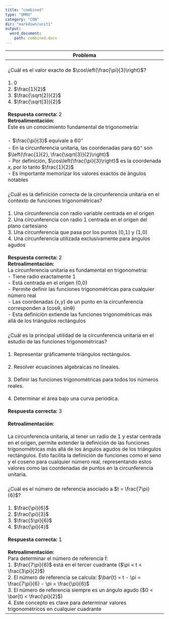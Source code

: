 ```yaml
---
title: "combined"
type: "OMRU"
category: "CON"
dir: "markdown/unit1"
output:
  word_document:
    path: combined.docx
---
```


| Problema |
|----------|
| <br>¿Cuál es el valor exacto de $\cos\left(\frac{\pi}{3}\right)$?<br><br>1. $0$  <br>2. $\frac{1}{2}$  <br>3. $\frac{\sqrt{2}}{2}$  <br>4. $\frac{\sqrt{3}}{2}$  <br><br>**Respuesta correcta:** 2  <br>**Retroalimentación:**  <br>Este es un conocimiento fundamental de trigonometría:<br><br>- $\frac{\pi}{3}$ equivale a $60^\circ$<br>- En la circunferencia unitaria, las coordenadas para $60^\circ$ son $\left(\frac{1}{2}, \frac{\sqrt{3}}{2}\right)$<br>- Por definición, $\cos\left(\frac{\pi}{3}\right)$ es la coordenada $x$, por lo tanto $\frac{1}{2}$<br>- Es importante memorizar los valores exactos de ángulos notables |
| <br>¿Cuál es la definición correcta de la circunferencia unitaria en el contexto de funciones trigonométricas?<br><br>1. Una circunferencia con radio variable centrada en el origen<br>2. Una circunferencia con radio 1 centrada en el origen del plano cartesiano<br>3. Una circunferencia que pasa por los puntos (0,1) y (1,0)<br>4. Una circunferencia utilizada exclusivamente para ángulos agudos<br><br>**Respuesta correcta:** 2  <br>**Retroalimentación:**  <br>La circunferencia unitaria es fundamental en trigonometría:<br>- Tiene radio exactamente 1<br>- Está centrada en el origen (0,0)<br>- Permite definir las funciones trigonométricas para cualquier número real<br>- Las coordenadas (x,y) de un punto en la circunferencia corresponden a (cosθ, sinθ)<br>- Esta definición extiende las funciones trigonométricas más allá de los triángulos rectángulos |
| <br>¿Cuál es la principal utilidad de la circunferencia unitaria en el estudio de las funciones trigonométricas?<br><br>1. Representar gráficamente triángulos rectángulos.<br><br>2. Resolver ecuaciones algebraicas no lineales.<br><br>3. Definir las funciones trigonométricas para todos los números reales.<br><br>4. Determinar el área bajo una curva periódica.<br><br>**Respuesta correcta:** 3<br><br>**Retroalimentación:**<br><br>La circunferencia unitaria, al tener un radio de 1 y estar centrada en el origen, permite extender la definición de las funciones trigonométricas más allá de los ángulos agudos de los triángulos rectángulos. Esto facilita la definición de funciones como el seno y el coseno para cualquier número real, representando estos valores como las coordenadas de puntos en la circunferencia unitaria. |
| <br>¿Cuál es el número de referencia asociado a $t = \frac{7\pi}{6}$?<br><br>1. $\frac{\pi}{6}$<br>2. $\frac{\pi}{3}$  <br>3. $\frac{5\pi}{6}$  <br>4. $\frac{\pi}{4}$  <br><br>**Respuesta correcta:** 1<br> <br>**Retroalimentación:**  <br>Para determinar el número de referencia $\bar{t}$:<br>1. $\frac{7\pi}{6}$ está en el tercer cuadrante ($\pi < t < \frac{3\pi}{2}$)<br>2. El número de referencia se calcula: $\bar{t} = t - \pi = \frac{7\pi}{6} - \pi = \frac{\pi}{6}$<br>3. El número de referencia siempre es un ángulo agudo ($0 < \bar{t} < \frac{\pi}{2}$)<br>4. Este concepto es clave para determinar valores trigonométricos en cualquier cuadrante |
